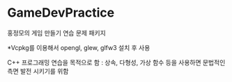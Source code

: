 # GameDevPractice
홍정모의 게임 만들기 연습 문제 패키지

*Vcpkg를 이용해서 opengl, glew, glfw3 설치 후 사용

C++ 프로그래밍 연습을 목적으로 함 : 상속, 다형성, 가상 함수 등을 사용하면 문법적인 측면 발전 시키기를 위함

